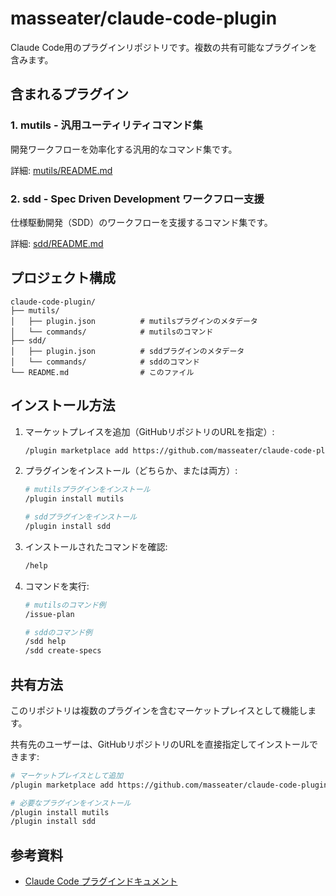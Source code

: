 # masseater/claude-code-plugin

Claude Code用のプラグインリポジトリです。複数の共有可能なプラグインを含みます。

## 含まれるプラグイン

### 1. mutils - 汎用ユーティリティコマンド集
開発ワークフローを効率化する汎用的なコマンド集です。

詳細: [mutils/README.md](./mutils/README.md)

### 2. sdd - Spec Driven Development ワークフロー支援
仕様駆動開発（SDD）のワークフローを支援するコマンド集です。

詳細: [sdd/README.md](./sdd/README.md)

## プロジェクト構成

```
claude-code-plugin/
├── mutils/
│   ├── plugin.json          # mutilsプラグインのメタデータ
│   └── commands/            # mutilsのコマンド
├── sdd/
│   ├── plugin.json          # sddプラグインのメタデータ
│   └── commands/            # sddのコマンド
└── README.md                # このファイル
```

## インストール方法

1. マーケットプレイスを追加（GitHubリポジトリのURLを指定）:
   ```bash
   /plugin marketplace add https://github.com/masseater/claude-code-plugin
   ```

2. プラグインをインストール（どちらか、または両方）:
   ```bash
   # mutilsプラグインをインストール
   /plugin install mutils

   # sddプラグインをインストール
   /plugin install sdd
   ```

3. インストールされたコマンドを確認:
   ```bash
   /help
   ```

4. コマンドを実行:
   ```bash
   # mutilsのコマンド例
   /issue-plan

   # sddのコマンド例
   /sdd help
   /sdd create-specs
   ```

## 共有方法

このリポジトリは複数のプラグインを含むマーケットプレイスとして機能します。

共有先のユーザーは、GitHubリポジトリのURLを直接指定してインストールできます:

```bash
# マーケットプレイスとして追加
/plugin marketplace add https://github.com/masseater/claude-code-plugin

# 必要なプラグインをインストール
/plugin install mutils
/plugin install sdd
```

## 参考資料

- [Claude Code プラグインドキュメント](https://docs.claude.com/ja/docs/claude-code/plugins)
